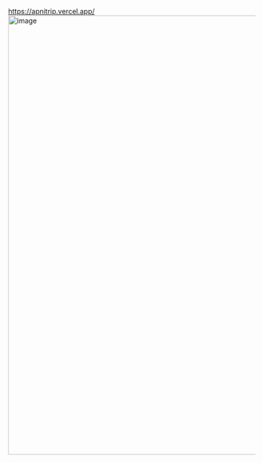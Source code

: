 https://apnitrip.vercel.app/
<img width="1887" height="894" alt="image" src="https://github.com/user-attachments/assets/5b85e732-83f4-4794-8442-f00cdc3d51c9" />
